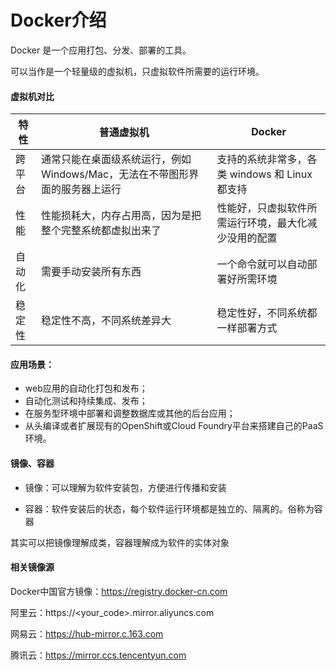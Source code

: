 # Docker介绍 

Docker 是一个应用打包、分发、部署的工具。

可以当作是一个轻量级的虚拟机，只虚拟软件所需要的运行环境。



#### 虚拟机对比

| 特性   | 普通虚拟机                                                   | Docker                                               |
| ------ | ------------------------------------------------------------ | ---------------------------------------------------- |
| 跨平台 | 通常只能在桌面级系统运行，例如 Windows/Mac，无法在不带图形界面的服务器上运行 | 支持的系统非常多，各类 windows 和 Linux 都支持       |
| 性能   | 性能损耗大，内存占用高，因为是把整个完整系统都虚拟出来了     | 性能好，只虚拟软件所需运行环境，最大化减少没用的配置 |
| 自动化 | 需要手动安装所有东西                                         | 一个命令就可以自动部署好所需环境                     |
| 稳定性 | 稳定性不高，不同系统差异大                                   | 稳定性好，不同系统都一样部署方式                     |



#### 应用场景：

- web应用的自动化打包和发布；
- 自动化测试和持续集成、发布；
- 在服务型环境中部署和调整数据库或其他的后台应用；
- 从头编译或者扩展现有的OpenShift或Cloud Foundry平台来搭建自己的PaaS环境。



#### 镜像、容器

- 镜像：可以理解为软件安装包，方便进行传播和安装

- 容器：软件安装后的状态，每个软件运行环境都是独立的、隔离的。俗称为容器

其实可以把镜像理解成类，容器理解成为软件的实体对象



#### 相关镜像源

Docker中国官方镜像：https://registry.docker-cn.com

阿里云：https://<your_code>.mirror.aliyuncs.com

网易云：https://hub-mirror.c.163.com

腾讯云：https://mirror.ccs.tencentyun.com